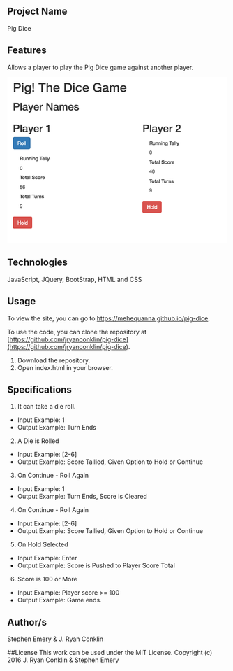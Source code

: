 ## Project Name
Pig Dice

## Features
Allows a player to play the Pig Dice game against another player.

![screenshot of project](pigdice.png)

## Technologies
JavaScript, JQuery, BootStrap, HTML and CSS

## Usage
To view the site, you can go to https://mehequanna.github.io/pig-dice.

To use the code, you can clone the repository at [https://github.com/jryanconklin/pig-dice](https://github.com/jryanconklin/pig-dice).

1. Download the repository.
2. Open index.html in your browser.

## Specifications

1. It can take a die roll.
- Input Example: 1
- Output Example: Turn Ends

2. A Die is Rolled
- Input Example: [2-6]
- Output Example: Score Tallied, Given Option to Hold or Continue

3. On Continue - Roll Again
- Input Example: 1
- Output Example: Turn Ends, Score is Cleared

4. On Continue - Roll Again
- Input Example: [2-6]
- Output Example: Score Tallied, Given Option to Hold or Continue

5. On Hold Selected
- Input Example: Enter
- Output Example: Score is Pushed to Player Score Total

6. Score is 100 or More
- Input Example: Player score >= 100
- Output Example: Game ends.


## Author/s
Stephen Emery & J. Ryan Conklin

##License
This work can be used under the MIT License.
Copyright (c) 2016 J. Ryan Conklin & Stephen Emery
